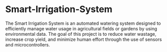 # Smart-Irrigation-System
The Smart Irrigation System is an automated watering system designed to efficiently manage water usage in agricultural fields or gardens by using environmental data. The goal of this project is to reduce water wastage, increase crop yield, and minimize human effort through the use of sensors and microcontrollers.
